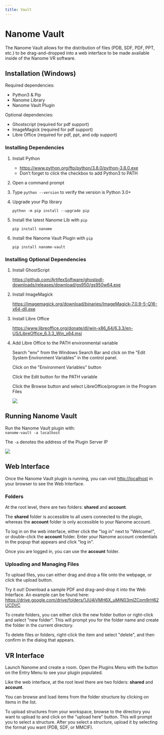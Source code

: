 ```yaml
---
title: Vault
---
```


# Nanome Vault

The Nanome Vault allows for the distribution of files (PDB, SDF, PDF, PPT, etc.) to be drag-and-dropped into a web interface to be made available inside of the Nanome VR software.

## Installation (Windows)

Required dependencies:

- Python3 & Pip
- Nanome Library
- Nanome Vault Plugin

Optional dependencies:

- Ghostscript (required for pdf support)
- ImageMagick (required for pdf support)
- Libre Office (required for pdf, ppt, and odp support)

### Installing Dependencies

1. Install Python

   - <https://www.python.org/ftp/python/3.8.0/python-3.8.0.exe>
   - Don’t forget to click the checkbox to add Python3 to PATH

2. Open a command prompt

3. Type `python --version` to verify the version is Python 3.0+

4. Upgrade your Pip library

   `python -m pip install --upgrade pip`

5. Install the latest Nanome Lib with `pip`

   `pip install nanome`

6. Install the Nanome Vault Plugin with `pip`

   `pip install nanome-vault`

### Installing Optional Dependencies

<toggle-section>

1. Install GhostScript

   <https://github.com/ArtifexSoftware/ghostpdl-downloads/releases/download/gs950/gs950w64.exe>

2. Install ImageMagick

   <https://imagemagick.org/download/binaries/ImageMagick-7.0.9-5-Q16-x64-dll.exe>

3. Install Libre Office

   <https://www.libreoffice.org/donate/dl/win-x86_64/6.3.3/en-US/LibreOffice_6.3.3_Win_x64.msi>

4. Add Libre Office to the PATH environmental variable

   Search "env" from the Windows Search Bar and click on the "Edit System Environment Variables" in the control panel.

   <vimg src="plugins-page/search_env.png" />

   Click on the "Environment Variables" button

   <vimg src="plugins-page/find_env.png" />

   Click the Edit button for the PATH variable

   <vimg src="plugins-page/edit_path.png" />

   Click the Browse button and select LibreOffice/program in the Program Files

   ![](/assets/plugins-page/browse_path.png)

</toggle-section>

## Running Nanome Vault

Run the Nanome Vault plugin with:\
`nanome-vault -a localhost`

The `-a` denotes the address of the Plugin Server IP

![](/assets/plugins-page/running_plugin.png)

## Web Interface

Once the Nanome Vault plugin is running, you can visit <http://localhost> in your browser to see the Web Interface.

<vimg src="plugins-page/nanome-vault/web.png" />

### Folders

At the root level, there are two folders: **shared** and **account**.

The **shared** folder is accessible to all users connected to the plugin, whereas the **account** folder is only accessible to your Nanome account.

To log in on the web interface, either click the "log in" next to "Welcome!", or double-click the **account** folder. Enter your Nanome account credentials in the popup that appears and click "log in".

<vimg src="plugins-page/nanome-vault/web-login.png" />

Once you are logged in, you can use the **account** folder.

<vimg src="plugins-page/nanome-vault/web-account.png" />

### Uploading and Managing Files

To upload files, you can either drag and drop a file onto the webpage, or click the upload button.

<vimg src="plugins-page/nanome-vault/web-upload.png" />

Try it out! Download a sample PDF and drag-and-drop it into the Web Interface. An example can be found here:\
<https://drive.google.com/drive/folders/1JU4jVMH6X_uMjN03mIZCpm9rH62UCDVC>

To create folders, you can either click the new folder button or right-click and select "new folder". This will prompt you for the folder name and create the folder in the current directory.

To delete files or folders, right-click the item and select "delete", and then confirm in the dialog that appears.

## VR Interface

Launch Nanome and create a room. Open the Plugins Menu with the button on the Entry Menu to see your plugin populated.

<vimg src="plugins-page/nanome-vault/plugin-list.png" />

Like the web interface, at the root level there are two folders: **shared** and **account**.

<vimg src="plugins-page/nanome-vault/plugin.png" />

You can browse and load items from the folder structure by clicking on items in the list.

<vimg src="plugins-page/nanome-vault/plugin-shared.png" />

To upload structures from your workspace, browse to the directory you want to upload to and click on the "upload here" button. This will prompt you to select a structure. After you select a structure, upload it by selecting the format you want (PDB, SDF, or MMCIF).
